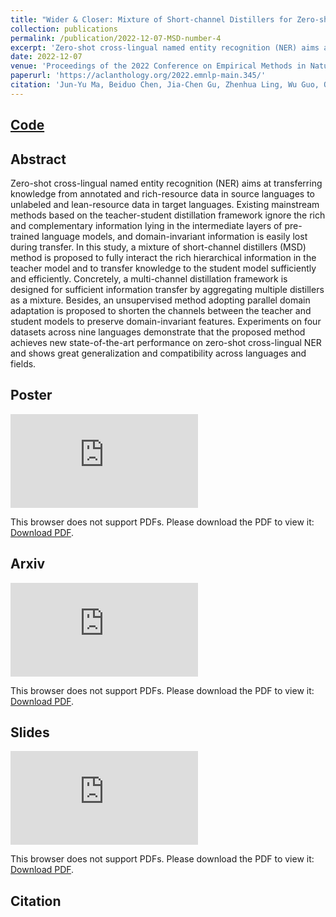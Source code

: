 ```yaml
---
title: "Wider & Closer: Mixture of Short-channel Distillers for Zero-shot Cross-lingual Named Entity Recognition"
collection: publications
permalink: /publication/2022-12-07-MSD-number-4
excerpt: 'Zero-shot cross-lingual named entity recognition (NER) aims at transferring knowledge from annotated and rich-resource data in source languages to unlabeled and lean-resource data in target languages. Existing mainstream methods based on the teacher-student distillation framework ignore the rich and complementary information lying in the intermediate layers of pre-trained language models, and domain-invariant information is easily lost during transfer. In this study, a mixture of short-channel distillers (MSD) method is proposed to fully interact the rich hierarchical information in the teacher model and to transfer knowledge to the student model sufficiently and efficiently. Concretely, a multi-channel distillation framework is designed for sufficient information transfer by aggregating multiple distillers as a mixture. Besides, an unsupervised method adopting parallel domain adaptation is proposed to shorten the channels between the teacher and student models to preserve domain-invariant features. Experiments on four datasets across nine languages demonstrate that the proposed method achieves new state-of-the-art performance on zero-shot cross-lingual NER and shows great generalization and compatibility across languages and fields.'
date: 2022-12-07
venue: 'Proceedings of the 2022 Conference on Empirical Methods in Natural Language Processing'
paperurl: 'https://aclanthology.org/2022.emnlp-main.345/'
citation: 'Jun-Yu Ma, Beiduo Chen, Jia-Chen Gu, Zhenhua Ling, Wu Guo, Quan Liu, Zhigang Chen, and Cong Liu. 2022. Wider & Closer: Mixture of Short-channel Distillers for Zero-shot Cross-lingual Named Entity Recognition. In Proceedings of the 2022 Conference on Empirical Methods in Natural Language Processing, pages 5171–5183, Abu Dhabi, United Arab Emirates. Association for Computational Linguistics.'
---
```


## [Code](https://github.com/Mckysse/MSD)


## Abstract
Zero-shot cross-lingual named entity recognition (NER) aims at transferring knowledge from annotated and rich-resource data in source languages to unlabeled and lean-resource data in target languages. Existing mainstream methods based on the teacher-student distillation framework ignore the rich and complementary information lying in the intermediate layers of pre-trained language models, and domain-invariant information is easily lost during transfer. In this study, a mixture of short-channel distillers (MSD) method is proposed to fully interact the rich hierarchical information in the teacher model and to transfer knowledge to the student model sufficiently and efficiently. Concretely, a multi-channel distillation framework is designed for sufficient information transfer by aggregating multiple distillers as a mixture. Besides, an unsupervised method adopting parallel domain adaptation is proposed to shorten the channels between the teacher and student models to preserve domain-invariant features. Experiments on four datasets across nine languages demonstrate that the proposed method achieves new state-of-the-art performance on zero-shot cross-lingual NER and shows great generalization and compatibility across languages and fields.


## Poster
<object data="https://mckysse.github.io/files/EMNLP2022_MSD_poster.pdf" type="application/pdf" width="900px" height="900px">
    <embed src="https://mckysse.github.io/files/EMNLP2022_MSD_poster.pdf">
        <p>This browser does not support PDFs. Please download the PDF to view it: <a href="https://mckysse.github.io/files/EMNLP2022_MSD_poster.pdf">Download PDF</a>.</p>
    </embed>
</object>


## Arxiv
<object data="https://arxiv.org/pdf/2212.03506.pdf" type="application/pdf" width="900px" height="900px">
    <embed src="https://arxiv.org/pdf/2212.03506.pdf">
        <p>This browser does not support PDFs. Please download the PDF to view it: <a href="https://arxiv.org/pdf/2212.03506.pdf">Download PDF</a>.</p>
    </embed>
</object>


## Slides
<object data="https://mckysse.github.io/files/EMNLP2022_MSD_slides.pdf" type="application/pdf" width="900px" height="900px">
    <embed src="https://mckysse.github.io/files/EMNLP2022_MSD_slides.pdf">
        <p>This browser does not support PDFs. Please download the PDF to view it: <a href="https://mckysse.github.io/files/EMNLP2022_MSD_slides.pdf">Download PDF</a>.</p>
    </embed>
</object>

## Citation
